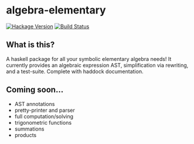 # algebra-elementary

[![Hackage Version](https://img.shields.io/hackage/v/hformat.svg?style=flat)](http://hackage.haskell.org/package/algebra-elementary) [![Build Status](https://travis-ci.org/altaic/algebra-elementary.svg?branch=master)](https://travis-ci.org/altaic/algebra-elementary)

## What is this?

A haskell package for all your symbolic elementary algebra needs! It currently provides an algebraic expression AST, simplification via rewriting, and a test-suite. Complete with haddock documentation.

## Coming soon...

* AST annotations
* pretty-printer and parser
* full computation/solving
* trigonometric functions
* summations
* products
